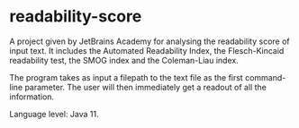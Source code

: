 # readability-score
A project given by JetBrains Academy for analysing the readability score of input text. It includes the Automated Readability Index, the Flesch-Kincaid readability test, the SMOG index and the Coleman-Liau index.

The program takes as input a filepath to the text file as the first command-line parameter. The user will then immediately get a readout of all the information.

Language level: Java 11.